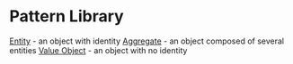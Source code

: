 # Pattern Library

[Entity](./entity.md) - an object with identity
[Aggregate](./aggregate.md) - an object composed of several entities
[Value Object](./value-object.md) - an object with no identity
